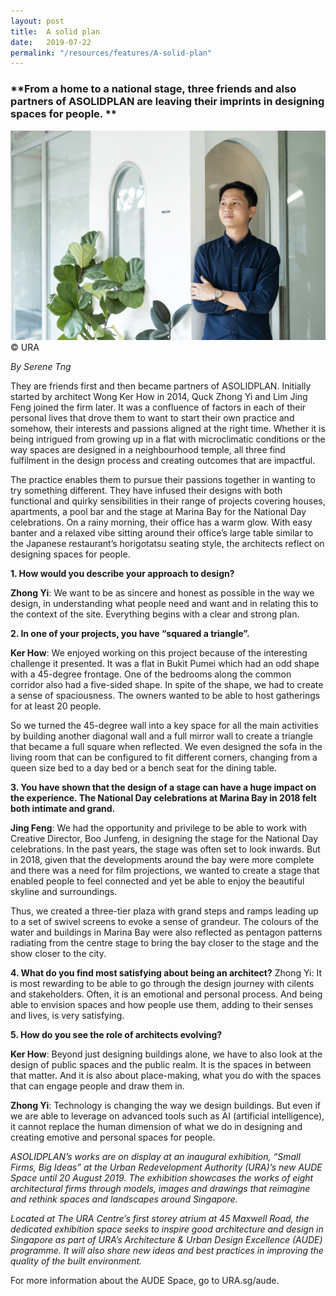 ```yaml
---
layout: post
title:  A solid plan 
date:   2019-07-22
permalink: "/resources/features/A-solid-plan"
---
```

### **From a home to a national stage, three friends and also partners of ASOLIDPLAN are leaving their imprints in designing spaces for people. **

![Architect Wu Huei Siang at his WASAA office](/images/WASAA-Wu.jpg)
© URA

*By Serene Tng*

They are friends first and then became partners of ASOLIDPLAN. Initially started by architect Wong Ker How in 2014, Quck Zhong Yi and Lim Jing Feng joined the firm later. It was a confluence of factors in each of their personal lives that drove them to want to start their own practice and somehow, their interests and passions aligned at the right time. Whether it is being intrigued from growing up in a flat with microclimatic conditions or the way spaces are designed in a neighbourhood temple, all three find fulfilment in the design process and creating outcomes that are impactful. 

The practice enables them to pursue their passions together in wanting to try something different. They have infused their designs with both functional and quirky sensibilities in their range of projects covering houses, apartments, a pool bar and the stage at Marina Bay for the National Day celebrations. On a rainy morning, their office has a warm glow. With easy banter and a relaxed vibe sitting around their office’s large table similar to the Japanese restaurant’s horigotatsu seating style, the architects reflect on designing spaces for people.   

**1. How would you describe your approach to design?**

**Zhong Yi**: We want to be as sincere and honest as possible in the way we design, in understanding what people need and want and in relating this to the context of the site. Everything begins with a clear and strong plan. 

**2. In one of your projects, you have “squared a triangle”.**

**Ker How**: We enjoyed working on this project because of the interesting challenge it presented. It was a flat in Bukit Pumei which had an odd shape with a 45-degree frontage. One of the bedrooms along the common corridor also had a five-sided shape. In spite of the shape, we had to create a sense of spaciousness. The owners wanted to be able to host gatherings for at least 20 people. 

So we turned the 45-degree wall into a key space for all the main activities by building another diagonal wall and a full mirror wall to create a triangle that became a full square when reflected. We even designed the sofa in the living room that can be configured to fit different corners, changing from a queen size bed to a day bed or a bench seat for the dining table. 

**3. You have shown that the design of a stage can have a huge impact on the experience. The National Day celebrations at Marina Bay in 2018 felt both intimate and grand.**

**Jing Feng**: We had the opportunity and privilege to be able to work with Creative Director, Boo Junfeng, in designing the stage for the National Day celebrations. In the past years, the stage was often set to look inwards. But in 2018, given that the developments around the bay were more complete and there was a need for film projections, we wanted to create a stage that enabled people to feel connected and yet be able to enjoy the beautiful skyline and surroundings. 

Thus, we created a three-tier plaza with grand steps and ramps leading up to a set of swivel screens to evoke a sense of grandeur. The colours of the water and buildings in Marina Bay were also reflected as pentagon patterns radiating from the centre stage to bring the bay closer to the stage and the show closer to the city.  

**4. What do you find most satisfying about being an architect?**
Zhong Yi: It is most rewarding to be able to go through the design journey with cilents and stakeholders. Often, it is an emotional and personal process. And being able to envision spaces and how people use them, adding to their senses and lives, is very satisfying. 

**5. How do you see the role of architects evolving?**

**Ker How**: Beyond just designing buildings alone, we have to also look at the design of public spaces and the public realm. It is the spaces in between that matter. And it is also about place-making, what you do with the spaces that can engage people and draw them in. 

**Zhong Yi**: Technology is changing the way we design buildings. But even if we are able to leverage on advanced tools such as AI (artificial intelligence), it cannot replace the human dimension of what we do in designing and creating emotive and personal spaces for people. 

*ASOLIDPLAN’s works are on display at an inaugural exhibition, “Small Firms, Big Ideas” at the Urban Redevelopment Authority (URA)’s new AUDE Space until 20 August 2019. The exhibition showcases the works of eight architectural firms through models, images and drawings that reimagine and rethink spaces and landscapes around Singapore.*

*Located at The URA Centre’s first storey atrium at 45 Maxwell Road, the dedicated exhibition space seeks to inspire good architecture and design in Singapore as part of URA’s Architecture & Urban Design Excellence (AUDE) programme. It will also share new ideas and best practices in improving the quality of the built environment.*

For more information about the AUDE Space, go to URA.sg/aude. 
 
